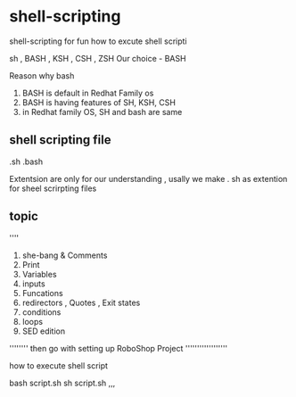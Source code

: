 # shell-scripting
shell-scripting for fun
how to excute shell scripti

sh , BASH , KSH , CSH , ZSH
Our choice - BASH

Reason why bash

1. BASH is default in Redhat Family os
2. BASH is having features of SH, KSH, CSH
3. in Redhat family OS, SH and bash are same

shell scripting file 
------------------------------------------
.sh 
.bash

Extentsion are only for our understanding , usally we make . sh as extention for sheel scrirpting files 

## topic

''''
1. she-bang & Comments
2. Print 
3. Variables 
4. inputs
5. Funcations
6. redirectors , Quotes , Exit states
7. conditions 
8. loops 
9. SED edition 

''''''''
then go with setting up RoboShop Project
''''''''''''''''''

how to execute shell script 

bash script.sh
sh script.sh
,,,